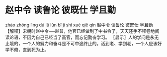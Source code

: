 # 赵中令     读鲁论     彼既仕     学且勤

zhào zhōng lìng 	dú lǔ lùn 	bǐ jì shì 	xué qiě qín
赵中令 	读鲁论 	彼既仕 	学且勤
【解释】宋朝时赵中令──赵普，他官已经做到了中书令了，天天还手不释卷地阅读论语，不因为自己已经当了高官，而忘记勤奋学习。
〖启示〗人的学问是永无止境的，一个人的努力和奋斗是不可中途终止的。活到老、学到老，一个人应该好学不倦，直到死为止。
